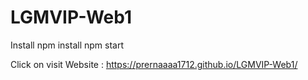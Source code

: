 # LGMVIP-Web1
Install
npm install
npm start

Click on visit Website : https://prernaaaa1712.github.io/LGMVIP-Web1/
